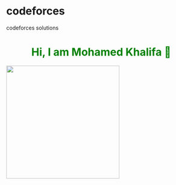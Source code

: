 # codeforces
codeforces solutions
<h1 style="text-align:center;color:green">Hi, I am Mohamed Khalifa 👋</h1>
<img src="https://media0.giphy.com/media/qgQUggAC3Pfv687qPC/giphy.gif?cid=ecf05e47skr19a4ocuegyfwkil0sx6hoore635oknx5hnn72&rid=giphy.gif&ct=g" style="width:300px; height:300px"</img>

